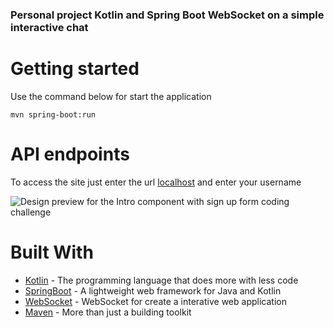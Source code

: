  ### Personal project Kotlin and Spring Boot WebSocket on a simple interactive chat

 # Getting started
 
Use the command below for start the application

```
mvn spring-boot:run
```

# API endpoints

To access the site just enter the url [localhost](http://localhost:8080/) and enter your username

![Design preview for the Intro component with sign up form coding challenge](./tela-inicial.jpg)

# Built With

* [Kotlin](https://kotlinlang.org/) - The programming language that does more with less code
* [SpringBoot](https://spring.io/projects/spring-boot/) - A lightweight web framework for Java and Kotlin
* [WebSocket](https://spring.io/guides/gs/messaging-stomp-websocket/) - WebSocket for create a interative web application
* [Maven](https://gradle.org/) - More than just a building toolkit
